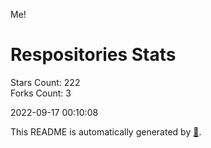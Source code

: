 Me!

# Respositories Stats
Stars Count: 222  
Forks Count: 3

2022-09-17 00:10:08  

This README is automatically generated by [🐰](https://github.com/rnitta/rnitta).
